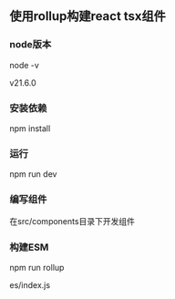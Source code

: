 ## 使用rollup构建react tsx组件
### node版本
node -v 

v21.6.0

### 安装依赖
npm install

### 运行
npm run dev

### 编写组件
在src/components目录下开发组件

### 构建ESM
npm run rollup

es/index.js
